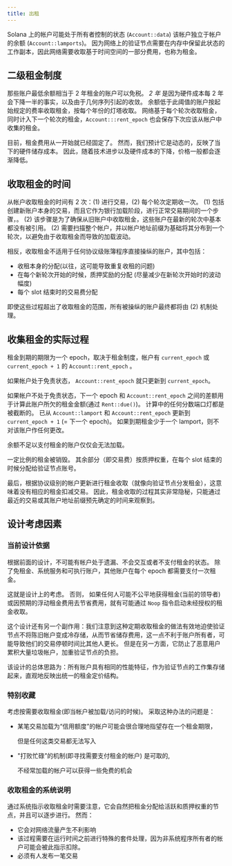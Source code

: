 ```yaml
---
title: 出租
---
```


Solana 上的帐户可能处于所有者控制的状态 \(`Account::data`\) 该帐户独立于帐户的余额 \(`Account::lamports`\)。 因为网络上的验证节点需要在内存中保留此状态的工作副本，因此网络需要收取基于时间空间的一部分费用，也称为租金。

## 二级租金制度

那些账户最低余额相当于 2 年租金的账户可以免税。 _2 年_ 是因为硬件成本每 2 年会下降一半的事实，以及由于几何序列引起的收敛。 余额低于此阈值的账户按起始规定的费率收取租金，按每个年份的灯塔收取。 网络基于每个轮次收取租金，同时计入下一个轮次的租金，`Account:::rent_epoch` 也会保存下次应该从帐户中收集的租金。

目前，租金费用从一开始就已经固定了。 然而，我们预计它是动态的，反映了当下的硬件储存成本。 因此，随着技术进步以及硬件成本的下降，价格一般都会逐渐降低。

## 收取租金的时间

从帐户收取租金的时间有 2 次：\(1\) 进行交易，\(2\) 每个轮次定期收一次。 \(1\) 包括创建新账户本身的交易，而且它作为银行加载阶段，进行正常交易期间的一个步骤，。 \(2\) 该步骤是为了确保从旧账户中收取租金，这些账户在最新的轮次中基本都没有被引用。 \(2\) 需要扫描整个帐户，并以帐户地址前缀为基础将其分布到一个轮次，以避免由于收取租金而导致的加载波动。

相反，收取租金不适用于任何协议级账簿程序直接操纵的账户，其中包括：

- 收租本身的分配(以往，这可能导致重复收租的问题)
- 在每个新轮次开始的时候，质押奖励的分配 (尽量减少在新轮次开始时的波动幅度)
- 每个 slot 结束时的交易费分配

即使这些过程超出了收取租金的范围，所有被操纵的账户最终都将由 \(2\) 机制处理。

## 收集租金的实际过程

租金到期的期限为一个 epoch，取决于租金制度，帐户有 `current_epoch` 或 `current_epoch + 1` 的 `Account::rent_epoch` 。

如果帐户处于免责状态， `Account::rent_epoch` 就只更新到 `current_epoch`。

如果帐户不处于免责状态，下一个 epoch 和 `Account::rent_epoch` 之间的差额用于计算此账户所欠的租金金额\(通过 `Rent::due()`\)。 计算中的任何分数端口灯都是被截断的。 已从 `Account::lamport` 和 `Account::rent_epoch` 更新到 `current_epoch + 1` (= 下一个 epoch)。 如果到期租金少于一个 lamport，则不对该账户作任何更改。

余额不足以支付租金的账户仅仅会无法加载。

一定比例的租金被销毁。 其余部分（即交易费）按质押权重，在每个 slot 结束的时候分配给验证节点账号。

最后，根据协议级别的帐户更新进行租金收取（就像向验证节点分发租金），这意味着没有相应的租金扣减交易。 因此，租金收取的过程其实非常隐秘，只能通过最近的交易或其账户地址前缀预先确定的时间来观察到。

## 设计考虑因素

### 当前设计依据

根据前面的设计，不可能有帐户处于遗漏、不会交互或者不支付租金的状态。 除了免租金、系统服务和可执行账户，其他账户在每个 epoch 都需要支付一次租金。

这就是设计上的考虑。 否则， 如果任何人可能不公平地获得租金(当前的领导者) 或因预期的浮动租金费用去节省费用，就有可能通过 `Noop` 指令启动未经授权的租金收取。

这个设计还有另一个副作用：我们注意到这种定期收取租金的做法有效地迫使验证节点不将陈旧帐户变成冷存储，从而节省储存费用，这一点不利于账户所有者，可能导致他们的交易停顿时间比其他人更长。 但是在另一方面，它防止了恶意用户累积大量垃圾帐户，加重验证节点的负担。

该设计的总体思路为：所有账户具有相同的性能特征，作为验证节点的工作集存储起来，直观地反映出统一的租金定价结构。

### 特别收藏

考虑按需要收取租金\(即当帐户被加载/访问的时候\)。 采取这种办法的问题是：

- 某笔交易加载为“信用额度”的帐户可能会很合理地指望存在一个租金期限，

  但是任何这类交易都无法写入

- "打败忙碌”的机制\(即寻找需要支付租金的帐户\) 是可取的,

  不经常加载的帐户可以获得一些免费的机会

### 收取租金的系统说明

通过系统指示收取租金时需要注意，它会自然把租金分配给活跃和质押权重的节点，并且可以逐步进行。 然而：

- 它会对网络流量产生不利影响
- 该过程需要在运行时间之前进行特殊的套件处理，因为非系统程序所有者的帐户可能会被此指示扣除。
- 必须有人发布一笔交易
